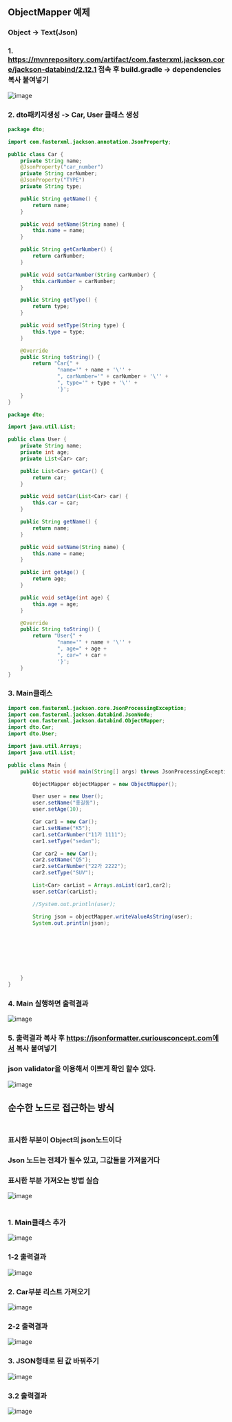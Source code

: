 ## ObjectMapper 예제
### Object -> Text(Json)
### 1. https://mvnrepository.com/artifact/com.fasterxml.jackson.core/jackson-databind/2.12.1 접속 후 build.gradle -> dependencies복사 붙여넣기
![image](https://user-images.githubusercontent.com/82345970/190296301-bf4bafc9-e572-4c31-ab84-86c698f010ff.png)

### 2. dto패키지생성 -> Car, User 클래스 생성
```java
package dto;

import com.fasterxml.jackson.annotation.JsonProperty;

public class Car {
    private String name;
    @JsonProperty("car_number")
    private String carNumber;
    @JsonProperty("TYPE")
    private String type;

    public String getName() {
        return name;
    }

    public void setName(String name) {
        this.name = name;
    }

    public String getCarNumber() {
        return carNumber;
    }

    public void setCarNumber(String carNumber) {
        this.carNumber = carNumber;
    }

    public String getType() {
        return type;
    }

    public void setType(String type) {
        this.type = type;
    }

    @Override
    public String toString() {
        return "Car{" +
                "name='" + name + '\'' +
                ", carNumber='" + carNumber + '\'' +
                ", type='" + type + '\'' +
                '}';
    }
}
```
```java
package dto;

import java.util.List;

public class User {
    private String name;
    private int age;
    private List<Car> car;

    public List<Car> getCar() {
        return car;
    }

    public void setCar(List<Car> car) {
        this.car = car;
    }

    public String getName() {
        return name;
    }

    public void setName(String name) {
        this.name = name;
    }

    public int getAge() {
        return age;
    }

    public void setAge(int age) {
        this.age = age;
    }

    @Override
    public String toString() {
        return "User{" +
                "name='" + name + '\'' +
                ", age=" + age +
                ", car=" + car +
                '}';
    }
}
```
### 3. Main클래스
```java
import com.fasterxml.jackson.core.JsonProcessingException;
import com.fasterxml.jackson.databind.JsonNode;
import com.fasterxml.jackson.databind.ObjectMapper;
import dto.Car;
import dto.User;

import java.util.Arrays;
import java.util.List;

public class Main {
    public static void main(String[] args) throws JsonProcessingException {

        ObjectMapper objectMapper = new ObjectMapper();

        User user = new User();
        user.setName("홍길동");
        user.setAge(10);

        Car car1 = new Car();
        car1.setName("K5");
        car1.setCarNumber("11가 1111");
        car1.setType("sedan");

        Car car2 = new Car();
        car2.setName("Q5");
        car2.setCarNumber("22가 2222");
        car2.setType("SUV");

        List<Car> carList = Arrays.asList(car1,car2);
        user.setCar(carList);

        //System.out.println(user);

        String json = objectMapper.writeValueAsString(user);
        System.out.println(json);

        






    }
}
```

### 4. Main 실행하면 출력결과
![image](https://user-images.githubusercontent.com/82345970/190296755-eb124570-6254-4070-b88b-dc412b4fda68.png)

### 5. 출력결과 복사 후 https://jsonformatter.curiousconcept.com에서 복사 붙여넣기
### json validator을 이용해서 이쁘게 확인 할수 있다.
![image](https://user-images.githubusercontent.com/82345970/190296927-3a4b560b-337b-4d91-9f5b-2c5b5e205810.png)




## 순수한 노드로 접근하는 방식<br></br>
### 표시한 부분이 Object의 json노드이다
### Json 노드는 전체가 될수 있고, 그값들을 가져올거다 
### 표시한 부분 가져오는 방법 실습
![image](https://user-images.githubusercontent.com/82345970/190297075-ca820205-216a-4e33-a010-cef1db2cf9a1.png)<br></br>

### 1. Main클래스 추가
![image](https://user-images.githubusercontent.com/82345970/190298013-7165dbb8-a877-4e11-a809-39ace835b851.png)

### 1-2 출력결과
![image](https://user-images.githubusercontent.com/82345970/190298055-673545aa-84c3-4cb1-9fa5-0336c65c4d04.png)

### 2. Car부분 리스트 가져오기
![image](https://user-images.githubusercontent.com/82345970/190298906-50a45c8e-2aa0-4524-a557-b5fe0f2d559b.png)

### 2-2 출력결과
![image](https://user-images.githubusercontent.com/82345970/190298942-ab0c1d55-4b0b-4c52-a13a-b4b6861412e7.png)

### 3. JSON형태로 된 값 바꿔주기
![image](https://user-images.githubusercontent.com/82345970/190299489-1ebfd8e8-ceeb-47bd-b311-e8e3787bf63a.png)

### 3.2 출력결과
![image](https://user-images.githubusercontent.com/82345970/190299564-9ec543a3-4d24-4081-9011-7ca28604f9c7.png)


